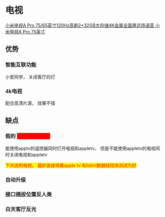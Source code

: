 # 电视

[小米电视A Pro 75/65英寸120Hz高刷2+32GB大存储4K金属全面屏远场语音 小米电视A Pro 75英寸](https://item.jd.com/10092373038735.html)



## 优势

### 智能互联功能

小爱同学， 关闭客厅的灯

### 4k电视

配合高清片源， 效果不错





## 缺点

### 假的 <mark style="color:red;background-color:red;">hdmi cec协议</mark>

能使用apptv的遥控器同时打开电视和appletv， 但是不能使用appletv的电视同时关闭电视和appletv

<mark style="color:red;">下次选购电视， 最好直接带着apple tv 和hdmi数据线现场测试为好</mark>



### 自动升级

### 接口插拔位置反人类

### 白天客厅反光
